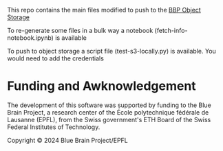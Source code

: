 This repo contains the main files modified to push to the [BBP Object Storage](https://bbpopenstack.epfl.ch/dashboard/project/containers/container/nmc-portal-static/nmc-portal)

To re-generate some files in a bulk way a notebook (fetch-info-notebook.ipynb) is available

To push to object storage a script file (test-s3-locally.py) is available. You would need to add the credentials

# Funding and Awknowledgement

The development of this software was supported by funding to the Blue Brain Project, a research center of the École polytechnique fédérale de Lausanne (EPFL), from the Swiss government's ETH Board of the Swiss Federal Institutes of Technology.

Copyright © 2024 Blue Brain Project/EPFL